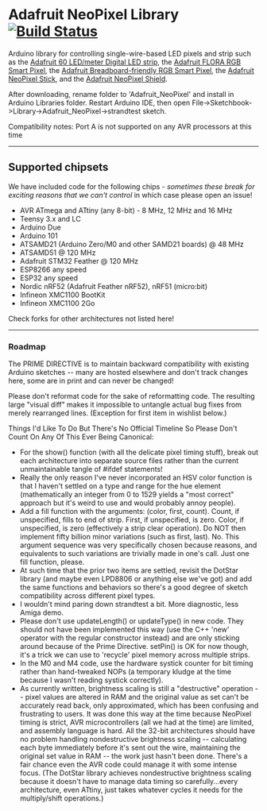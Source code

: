 # Adafruit NeoPixel Library [![Build Status](https://travis-ci.org/adafruit/Adafruit_NeoPixel.svg?branch=master)](https://travis-ci.org/adafruit/Adafruit_NeoPixel)

Arduino library for controlling single-wire-based LED pixels and strip such as the [Adafruit 60 LED/meter Digital LED strip][strip], the [Adafruit FLORA RGB Smart Pixel][flora], the [Adafruit Breadboard-friendly RGB Smart Pixel][pixel], the [Adafruit NeoPixel Stick][stick], and the [Adafruit NeoPixel Shield][shield].

After downloading, rename folder to 'Adafruit_NeoPixel' and install in Arduino Libraries folder. Restart Arduino IDE, then open File->Sketchbook->Library->Adafruit_NeoPixel->strandtest sketch.

Compatibility notes: Port A is not supported on any AVR processors at this time

[flora]:  http://adafruit.com/products/1060
[strip]:  http://adafruit.com/products/1138
[pixel]:  http://adafruit.com/products/1312
[stick]:  http://adafruit.com/products/1426
[shield]: http://adafruit.com/products/1430

---

## Supported chipsets

We have included code for the following chips - *sometimes these break for exciting reasons that we can't control* in which case please open an issue!

 * AVR ATmega and ATtiny (any 8-bit) - 8 MHz, 12 MHz and 16 MHz
 * Teensy 3.x and LC
 * Arduino Due
 * Arduino 101
 * ATSAMD21 (Arduino Zero/M0 and other SAMD21 boards) @ 48 MHz
 * ATSAMD51 @ 120 MHz
 * Adafruit STM32 Feather @ 120 MHz
 * ESP8266 any speed
 * ESP32 any speed
 * Nordic nRF52 (Adafruit Feather nRF52), nRF51 (micro:bit)
 * Infineon XMC1100 BootKit
 * Infineon XMC1100 2Go

Check forks for other architectures not listed here!

---

### Roadmap

The PRIME DIRECTIVE is to maintain backward compatibility with existing Arduino sketches -- many are hosted elsewhere and don't track changes here, some are in print and can never be changed!

Please don't reformat code for the sake of reformatting code. The resulting large "visual diff" makes it impossible to untangle actual bug fixes from merely rearranged lines. (Exception for first item in wishlist below.)

Things I'd Like To Do But There's No Official Timeline So Please Don't Count On Any Of This Ever Being Canonical:

  * For the show() function (with all the delicate pixel timing stuff), break out each architecture into separate source files rather than the current unmaintainable tangle of #ifdef statements!
  * Really the only reason I've never incorporated an HSV color function is that I haven't settled on a type and range for the hue element (mathematically an integer from 0 to 1529 yields a "most correct" approach but it's weird to use and would probably annoy people).
  * Add a fill function with the arguments: (color, first, count). Count, if unspecified, fills to end of strip. First, if unspecified, is zero. Color, if unspecified, is zero (effectively a strip clear operation). Do NOT then implement fifty billion minor variations (such as first, last). No. This argument sequence was very specifically chosen because reasons, and equivalents to such variations are trivially made in one's call. Just one fill function, please.
  * At such time that the prior two items are settled, revisit the DotStar library (and maybe even LPD8806 or anything else we've got) and add the same functions and behaviors so there's a good degree of sketch compatibility across different pixel types.
  * I wouldn't mind paring down strandtest a bit. More diagnostic, less Amiga demo.
  * Please don't use updateLength() or updateType() in new code. They should not have been implemented this way (use the C++ 'new' operator with the regular constructor instead) and are only sticking around because of the Prime Directive. setPin() is OK for now though, it's a trick we can use to 'recycle' pixel memory across multiple strips.
  * In the M0 and M4 code, use the hardware systick counter for bit timing rather than hand-tweaked NOPs (a temporary kludge at the time because I wasn't reading systick correctly).
  * As currently written, brightness scaling is still a "destructive" operation -- pixel values are altered in RAM and the original value as set can't be accurately read back, only approximated, which has been confusing and frustrating to users. It was done this way at the time because NeoPixel timing is strict, AVR microcontrollers (all we had at the time) are limited, and assembly language is hard. All the 32-bit architectures should have no problem handling nondestructive brightness scaling -- calculating each byte immediately before it's sent out the wire, maintaining the original set value in RAM -- the work just hasn't been done. There's a fair chance even the AVR code could manage it with some intense focus. (The DotStar library achieves nondestructive brightness scaling because it doesn't have to manage data timing so carefully...every architecture, even ATtiny, just takes whatever cycles it needs for the multiply/shift operations.)
